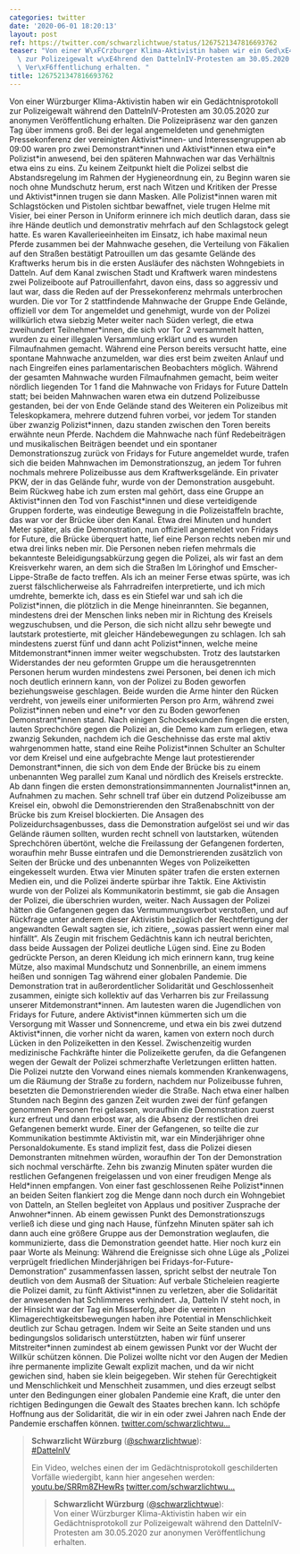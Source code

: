 ```yaml
---
categories: twitter
date: '2020-06-01 18:20:13'
layout: post
ref: https://twitter.com/schwarzlichtwue/status/1267521347816693762
teaser: "Von einer W\xFCrzburger Klima-Aktivistin haben wir ein Ged\xE4chtnisprotokoll\
  \ zur Polizeigewalt w\xE4hrend den DattelnIV-Protesten am 30.05.2020 zur anonymen\
  \ Ver\xF6ffentlichung erhalten. "
title: 1267521347816693762
---
```

Von einer Würzburger Klima-Aktivistin haben wir ein Gedächtnisprotokoll zur Polizeigewalt während den DattelnIV-Protesten am 30.05.2020 zur anonymen Veröffentlichung erhalten. 
Die Polizeipräsenz war den ganzen Tag über immens groß. Bei der legal angemeldeten und genehmigten Pressekonferenz der vereinigten Aktivist\*innen- und Interessengruppen ab 09:00 waren pro zwei Demonstrant\*innen und Aktivist\*innen etwa ein\*e Polizist\*in anwesend, bei den späteren Mahnwachen war das Verhältnis etwa eins zu eins. Zu keinem Zeitpunkt hielt die Polizei selbst die Abstandsregelung im Rahmen der Hygieneordnung ein, zu Beginn waren sie noch ohne Mundschutz herum, erst nach Witzen und Kritiken der Presse und Aktivist\*innen trugen sie dann Masken. Alle Polizist\*innen waren mit Schlagstöcken und Pistolen sichtbar bewaffnet, viele trugen Helme mit Visier, bei einer Person in Uniform erinnere ich mich deutlich daran, dass sie ihre Hände deutlich und demonstrativ mehrfach auf den Schlagstock gelegt hatte.
Es waren Kavallerieeinheiten im Einsatz, ich habe maximal neun Pferde zusammen bei der Mahnwache gesehen, die Verteilung von Fäkalien auf den Straßen bestätigt Patrouillen um das gesamte Gelände des Kraftwerks herum bis in die ersten Ausläufer des nächsten Wohngebiets in Datteln.
Auf dem Kanal zwischen Stadt und Kraftwerk waren mindestens zwei Polizeiboote auf Patrouillenfahrt, davon eins, dass so aggressiv und laut war, dass die Reden auf der Pressekonferenz mehrmals unterbrochen wurden.
Die vor Tor 2 stattfindende Mahnwache der Gruppe Ende Gelände, offiziell vor dem Tor angemeldet und genehmigt, wurde von der Polizei willkürlich etwa siebzig Meter weiter nach Süden verlegt, die etwa zweihundert Teilnehmer\*innen, die sich vor Tor 2 versammelt hatten, wurden zu einer illegalen Versammlung erklärt und es wurden Filmaufnahmen gemacht. Während eine Person bereits versucht hatte, eine spontane Mahnwache anzumelden, war dies erst beim zweiten Anlauf und nach Eingreifen eines parlamentarischen Beobachters möglich.
Während der gesamten Mahnwache wurden Filmaufnahmen gemacht, beim weiter nördlich liegenden Tor 1 fand die Mahnwache von Fridays for Future Datteln statt; bei beiden Mahnwachen waren etwa ein dutzend Polizeibusse gestanden, bei der von Ende Gelände stand des Weiteren ein
Polizeibus mit Teleskopkamera, mehrere dutzend fuhren vorbei, vor jedem Tor standen über zwanzig Polizist\*innen, dazu standen zwischen den Toren bereits erwähnte neun Pferde.
Nachdem die Mahnwache nach fünf Redebeiträgen und musikalischen Beiträgen beendet und ein spontaner Demonstrationszug zurück von Fridays for Future angemeldet wurde, trafen sich die beiden Mahnwachen im Demonstrationszug, an jedem Tor fuhren nochmals mehrere Polizeibusse aus dem
Kraftwerksgelände. Ein privater PKW, der in das Gelände fuhr, wurde von der Demonstration ausgebuht.
Beim Rückweg habe ich zum ersten mal gehört, dass eine Gruppe an Aktivist\*innen den Tod von Faschist\*innen und diese verteidigende Gruppen forderte, was eindeutige Bewegung in die Polizeistaffeln brachte, das war vor der Brücke über den Kanal.
Etwa drei Minuten und hundert Meter später, als die Demonstration, nun offiziell angemeldet von Fridays for Future, die Brücke überquert hatte, lief eine Person rechts neben mir und etwa drei links neben mir.
Die Personen neben riefen mehrmals die bekannteste Beleidigungsabkürzung gegen die Polizei, als wir fast an dem Kreisverkehr waren, an dem sich die Straßen Im Löringhof und Emscher-Lippe-Straße de facto treffen.
Als ich an meiner Ferse etwas spürte, was ich zuerst fälschlicherweise als Fahrradreifen interpretierte, und ich mich umdrehte, bemerkte ich, dass es ein Stiefel war und sah ich die Polizist\*innen, die plötzlich in die Menge hineinrannten.
Sie begannen, mindestens drei der Menschen links neben mir in Richtung des Kreisels wegzuschubsen, und die Person, die sich nicht allzu sehr bewegte und lautstark protestierte, mit gleicher Händebewegungen zu schlagen.
Ich sah mindestens zuerst fünf und dann acht Polizist\*innen, welche meine Mitdemonstrant\*innen immer weiter wegschubsten.
Trotz des lautstarken Widerstandes der neu geformten Gruppe um die herausgetrennten Personen herum wurden mindestens zwei Personen, bei denen ich mich noch deutlich erinnern kann, von der Polizei zu Boden geworfen beziehungsweise geschlagen.
Beide wurden die Arme hinter den Rücken verdreht, von jeweils einer uniformierten Person pro Arm, während zwei Polizist\*innen neben und eine\*r vor den zu Boden geworfenen Demonstrant\*innen stand.
Nach einigen Schocksekunden fingen die ersten, lauten Sprechchöre gegen die Polizei an, die Demo kam zum erliegen, etwa zwanzig Sekunden, nachdem ich die Geschehnisse das erste mal aktiv wahrgenommen hatte, stand eine Reihe Polizist\*innen Schulter an Schulter vor dem Kreisel und eine aufgebrachte Menge laut protestierender Demonstrant\*innen, die sich von dem Ende der Brücke bis zu einem unbenannten Weg parallel zum Kanal und nördlich des Kreisels erstreckte. Ab dann fingen die ersten demonstrationsimmannenten Journalist\*innen an, Aufnahmen zu machen.
Sehr schnell traf über ein dutzend Polizeibusse am Kreisel ein, obwohl die Demonstrierenden den Straßenabschnitt von der Brücke bis zum Kreisel blockierten.
Die Ansagen des Polizeidurchsagenbusses, dass die Demonstration aufgelöst sei und wir das Gelände räumen sollten, wurden recht schnell von lautstarken, wütenden Sprechchören übertönt, welche die Freilassung der Gefangenen forderten, woraufhin mehr Busse eintrafen und die
Demonstrierenden zusätzlich von Seiten der Brücke und des unbenannten Weges von Polizeiketten eingekesselt wurden. Etwa vier Minuten später trafen die ersten externen Medien ein, und die Polizei änderte spürbar ihre Taktik.
Eine Aktivistin wurde von der Polizei als Kommunikatorin bestimmt, sie gab die Ansagen der Polizei, die überschrien wurden, weiter.
Nach Aussagen der Polizei hätten die Gefangenen gegen das Vermummungsverbot verstoßen, und auf Rückfrage unter anderem dieser Aktivistin bezüglich der Rechtfertigung der angewandten Gewalt sagten sie, ich zitiere, „sowas passiert wenn einer mal hinfällt“.
Als Zeugin mit frischem Gedächtnis kann ich neutral berichten, dass beide Aussagen der Polizei deutliche Lügen sind.
Eine zu Boden gedrückte Person, an deren Kleidung ich mich erinnern kann, trug keine Mütze, also maximal Mundschutz und Sonnenbrille, an einem immens heißen und sonnigen Tag während einer globalen Pandemie.
Die Demonstration trat in außerordentlicher Solidarität und Geschlossenheit zusammen, einigte sich kollektiv auf das Verharren bis zur Freilassung unserer Mitdemonstrant\*innen.
Am lautesten waren die Jugendlichen von Fridays for Future, andere Aktivist\*innen kümmerten sich um die Versorgung mit Wasser und Sonnencreme, und etwa ein bis zwei dutzend Aktivist\*innen, die vorher nicht da waren, kamen von extern noch durch Lücken in den Polizeiketten in den
Kessel. Zwischenzeitig wurden medizinische Fachkräfte hinter die Polizeikette gerufen, da die Gefangenen wegen der Gewalt der Polizei schmerzhafte Verletzungen erlitten hatten.
Die Polizei nutzte den Vorwand eines niemals kommenden Krankenwagens, um die Räumung der Straße zu fordern, nachdem nur Polizeibusse fuhren, besetzten die Demonstrierenden wieder die Straße.
Nach etwa einer halben Stunden nach Beginn des ganzen Zeit wurden zwei der fünf gefangen genommen Personen frei gelassen, woraufhin die Demonstration zuerst kurz erfreut und dann erbost war, als die Absenz der restlichen drei Gefangenen bemerkt wurde.
Einer der Gefangenen, so teilte die zur Kommunikation bestimmte Aktivistin mit, war ein Minderjähriger ohne Personaldokumente. Es stand implizit fest, dass die Polizei diesen Demonstranten mitnehmen würden, woraufhin der Ton der Demonstration sich nochmal verschärfte.
Zehn bis zwanzig Minuten später wurden die restlichen Gefangenen freigelassen und von einer freudigen Menge als Held\*innen empfangen.
Von einer fast geschlossenen Reihe Polizist\*innen an beiden Seiten flankiert zog die Menge dann noch durch ein Wohngebiet von Datteln, an Stellen begleitet von Applaus und positiver Zusprache der Anwohner\*innen.
Ab einem gewissen Punkt des Demonstrationszugs verließ ich diese und ging nach Hause, fünfzehn Minuten später sah ich dann auch eine größere Gruppe aus der Demonstration weglaufen, die kommunizierte, dass die Demonstration geendet hatte.
Hier noch kurz ein paar Worte als Meinung: Während die Ereignisse sich ohne Lüge als „Polizei verprügelt friedlichen Minderjährigen bei Fridays-for-Future-Demonstration“ zusammenfassen lassen, spricht selbst der neutrale Ton deutlich von dem Ausmaß der Situation: Auf verbale
Sticheleien reagierte die Polizei damit, zu fünft Aktivist\*innen zu verletzen, aber die Solidarität der anwesenden hat Schlimmeres verhindert.
Ja, Datteln IV steht noch, in der Hinsicht war der Tag ein Misserfolg, aber die vereinten Klimagerechtigkeitsbewegungen haben ihre Potential in Menschlichkeit deutlich zur Schau getragen.
Indem wir Seite an Seite standen und uns bedingungslos solidarisch unterstützten, haben wir fünf unserer Mitstreiter\*innen zumindest ab einem gewissen Punkt vor der Wucht der Willkür schützen können.
Die Polizei wollte nicht vor den Augen der Medien ihre permanente implizite Gewalt explizit machen, und da wir nicht gewichen sind, haben sie klein beigegeben.
Wir stehen für Gerechtigkeit und Menschlichkeit und Menschheit zusammen, und dies erzeugt selbst unter den Bedingungen einer globalen Pandemie eine Kraft, die unter den richtigen Bedingungen die Gewalt des Staates brechen kann.
Ich schöpfe Hoffnung aus der Solidarität, die wir in ein oder zwei Jahren nach Ende der Pandemie erschaffen können.
[twitter.com/schwarzlichtwu…](https://twitter.com/schwarzlichtwue/status/1267556378253692933?s=19)
> <b>Schwarzlicht Würzburg</b> ([@schwarzlichtwue](https://twitter.com/schwarzlichtwue)):  
>[#DattelnIV](/t/dattelniv)  
>  
>Ein Video, welches einen der im Gedächtnisprotokoll geschilderten Vorfälle wiedergibt, kann hier angesehen werden: [youtu.be/SRRm8ZHewRs](https://youtu.be/SRRm8ZHewRs) [twitter.com/schwarzlichtwu…](https://twitter.com/schwarzlichtwue/status/1267521347816693762)  
>> <b>Schwarzlicht Würzburg</b> ([@schwarzlichtwue](https://twitter.com/schwarzlichtwue)):    
>>Von einer Würzburger Klima-Aktivistin haben wir ein Gedächtnisprotokoll zur Polizeigewalt während den DattelnIV-Protesten am 30.05.2020 zur anonymen Veröffentlichung erhalten.     
>  
>  

